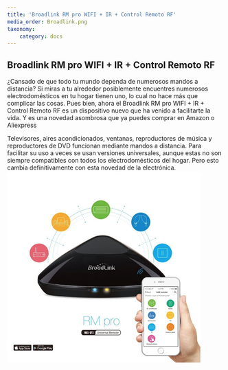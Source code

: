 ```yaml
---
title: 'Broadlink RM pro WIFI + IR + Control Remoto RF'
media_order: Broadlink.png
taxonomy:
    category: docs
---
```


## Broadlink RM pro WIFI + IR + Control Remoto RF

¿Cansado de que todo tu mundo dependa de numerosos mandos a distancia? Si miras a tu alrededor posiblemente encuentres numerosos electrodomésticos en tu hogar tienen uno, lo cual no hace más que complicar las cosas. Pues bien, ahora el Broadlink RM pro WIFI + IR + Control Remoto RF es un dispositivo nuevo que ha venido a facilitarte la vida. Y es una novedad asombrosa que ya puedes comprar en Amazon o Aliexpress

Televisores, aires acondicionados, ventanas, reproductores de música y reproductores de DVD funcionan mediante mandos a distancia. Para facilitar su uso a veces se usan versiones universales, aunque estas no son siempre compatibles con todos los electrodomésticos del hogar. Pero esto cambia definitivamente con esta novedad de la electrónica.
![](Broadlink.png)
